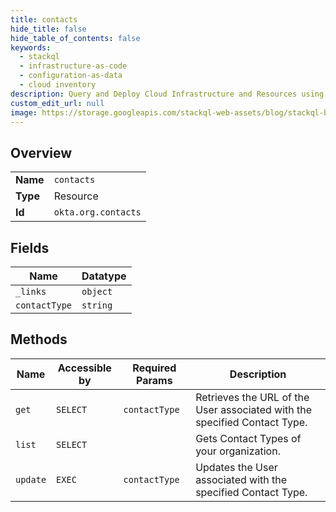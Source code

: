 ```yaml
---
title: contacts
hide_title: false
hide_table_of_contents: false
keywords:
  - stackql
  - infrastructure-as-code
  - configuration-as-data
  - cloud inventory
description: Query and Deploy Cloud Infrastructure and Resources using SQL
custom_edit_url: null
image: https://storage.googleapis.com/stackql-web-assets/blog/stackql-blog-post-featured-image.png
---
```

  
    

## Overview
<table><tbody>
<tr><td><b>Name</b></td><td><code>contacts</code></td></tr>
<tr><td><b>Type</b></td><td>Resource</td></tr>
<tr><td><b>Id</b></td><td><code>okta.org.contacts</code></td></tr>
</tbody></table>

## Fields
| Name | Datatype |
| ---- | -------- |
| `_links` | `object` |
| `contactType` | `string` |
## Methods
| Name | Accessible by | Required Params | Description |
| ---- | ------------- | --------------- | ----------- |
| `get` | `SELECT` | `contactType` | Retrieves the URL of the User associated with the specified Contact Type. |
| `list` | `SELECT` |  | Gets Contact Types of your organization. |
| `update` | `EXEC` | `contactType` | Updates the User associated with the specified Contact Type. |
